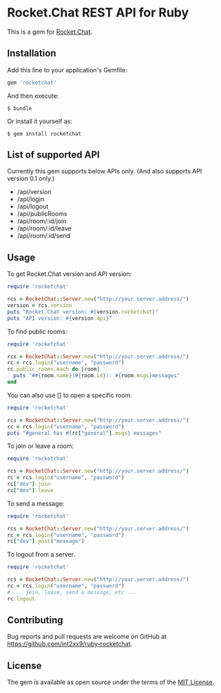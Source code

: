 # Rocket.Chat REST API for Ruby

This is a gem for [Rocket.Chat](https://rocket.chat/).

## Installation

Add this line to your application's Gemfile:

```ruby
gem 'rocketchat'
```

And then execute:

    $ bundle

Or install it yourself as:

    $ gem install rocketchat


## List of supported API

Currently this gem supports below APIs only. (And also supports API version 0.1 only.)

* /api/version
* /api/login
* /api/logout
* /api/publicRooms
* /api/room/:id/join
* /api/room/:id/leave
* /api/room/:id/send


## Usage

To get Rocket.Chat version and API version:

```ruby
require 'rocketchat'

rcs = RocketChat::Server.new("http://your.server.address/")
version = rcs.version
puts "Rocket.Chat version: #{version.rocketchat}"
puts "API version: #{version.api}"
```

To find public rooms:

```ruby
require 'rocketchat'

rcs = RocketChat::Server.new("http://your.server.address/")
rc = rcs.login("username", "password")
rc.public_rooms.each do |room|
  puts "##{room.name}(#{room.id}): #{room.msgs}messages"
end
```

You can also use [] to open a specific room.

```ruby
require 'rocketchat'

rcs = RocketChat::Server.new("http://your.server.address/")
rc = rcs.login("username", "password")
puts "#general has #{rc["general"].msgs} messages"
```

To join or leave a room:

```ruby
require 'rocketchat'

rcs = RocketChat::Server.new("http://your.server.address/")
rc = rcs.login("username", "password")
rc["dev"].join
rc["dev"].leave
```

To send a message:

```ruby
require 'rocketchat'

rcs = RocketChat::Server.new("http://your.server.address/")
rc = rcs.login("username", "password")
rc["dev"].post("message")
```

To logout from a server.

```ruby
require 'rocketchat'

rcs = RocketChat::Server.new("http://your.server.address/")
rc = rcs.login("username", "password")
# ... join, leave, send a message, etc ...
rc.logout
```


## Contributing

Bug reports and pull requests are welcome on GitHub at https://github.com/int2xx9/ruby-rocketchat.


## License

The gem is available as open source under the terms of the [MIT License](http://opensource.org/licenses/MIT).

